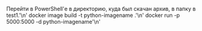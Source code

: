 Перейти в PowerShell'е в директорию, куда был скачан архив, в папку в test1.'\n'
docker image build -t python-imagename .'\n'
docker run -p 5000:5000 -d python-imagename'\n'
